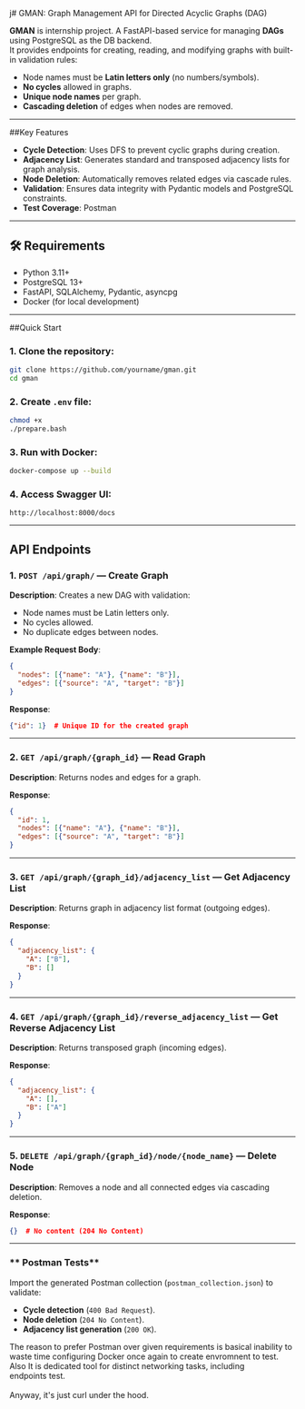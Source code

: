j# GMAN: Graph Management API for Directed Acyclic Graphs (DAG)

**GMAN** is internship project. A FastAPI-based service for managing **DAGs** using PostgreSQL as the DB backend.<br>
It provides endpoints for creating, reading, and modifying graphs with built-in validation rules:
- Node names must be **Latin letters only** (no numbers/symbols).
- **No cycles** allowed in graphs.
- **Unique node names** per graph.
- **Cascading deletion** of edges when nodes are removed.

---

##Key Features
- **Cycle Detection**: Uses DFS to prevent cyclic graphs during creation.
- **Adjacency List**: Generates standard and transposed adjacency lists for graph analysis.
- **Node Deletion**: Automatically removes related edges via cascade rules.
- **Validation**: Ensures data integrity with Pydantic models and PostgreSQL constraints.
- **Test Coverage**: Postman

---

## 🛠 Requirements
- Python 3.11+
- PostgreSQL 13+
- FastAPI, SQLAlchemy, Pydantic, asyncpg
- Docker (for local development)

---

##Quick Start

### 1. Clone the repository:
```bash
git clone https://github.com/yourname/gman.git
cd gman
```

### 2. Create `.env` file:
```bash
chmod +x
./prepare.bash
```

### 3. Run with Docker:
```bash
docker-compose up --build
```

### 4. Access Swagger UI:
```
http://localhost:8000/docs
```

---

##  API Endpoints

### **1. `POST /api/graph/` — Create Graph**
**Description**: Creates a new DAG with validation:
- Node names must be Latin letters only.
- No cycles allowed.
- No duplicate edges between nodes.

**Example Request Body**:
```json
{
  "nodes": [{"name": "A"}, {"name": "B"}],
  "edges": [{"source": "A", "target": "B"}]
}
```

**Response**:
```json
{"id": 1}  # Unique ID for the created graph
```

---

### **2. `GET /api/graph/{graph_id}` — Read Graph**
**Description**: Returns nodes and edges for a graph.

**Response**:
```json
{
  "id": 1,
  "nodes": [{"name": "A"}, {"name": "B"}],
  "edges": [{"source": "A", "target": "B"}]
}
```

---

### **3. `GET /api/graph/{graph_id}/adjacency_list` — Get Adjacency List**
**Description**: Returns graph in adjacency list format (outgoing edges).

**Response**:
```json
{
  "adjacency_list": {
    "A": ["B"],
    "B": []
  }
}
```

---

### **4. `GET /api/graph/{graph_id}/reverse_adjacency_list` — Get Reverse Adjacency List**
**Description**: Returns transposed graph (incoming edges).

**Response**:
```json
{
  "adjacency_list": {
    "A": [],
    "B": ["A"]
  }
}
```

---

### **5. `DELETE /api/graph/{graph_id}/node/{node_name}` — Delete Node**
**Description**: Removes a node and all connected edges via cascading deletion.

**Response**:
```json
{}  # No content (204 No Content)
```

---

### ** Postman Tests**
Import the generated Postman collection (`postman_collection.json`) to validate:
- **Cycle detection** (`400 Bad Request`).
- **Node deletion** (`204 No Content`).
- **Adjacency list generation** (`200 OK`).

The reason to prefer Postman over given requirements is basical inability to<br>
waste time configuring Docker once again to create envromnent to test.<br>
Also It is dedicated tool for distinct networking tasks, including<br>
endpoints test. <br><br>Anyway, it's just curl under the hood.<br>
